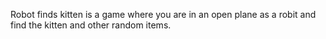 Robot finds kitten is a game where you are in an open plane as a robit and find the kitten and other random items.